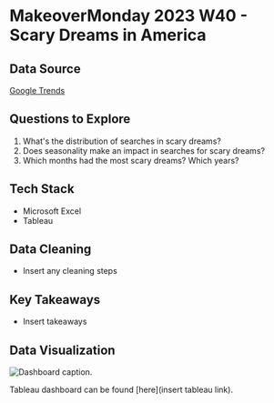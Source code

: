# MakeoverMonday 2023 W40 - Scary Dreams in America

## Data Source

[Google Trends](https://trends.google.com/trends/explore?date=2009-01-01%202023-09-30&geo=US&q=scary%20dreams&hl=en-GB) 

## Questions to Explore

1. What's the distribution of searches in scary dreams?
2. Does seasonality make an impact in searches for scary dreams?
3. Which months had the most scary dreams? Which years?

## Tech Stack

- Microsoft Excel
- Tableau
  
## Data Cleaning

-  Insert any cleaning steps

## Key Takeaways

- Insert takeaways

## Data Visualization

![Dashboard caption.](img/[screenshot])

Tableau dashboard can be found [here](insert tableau link).
